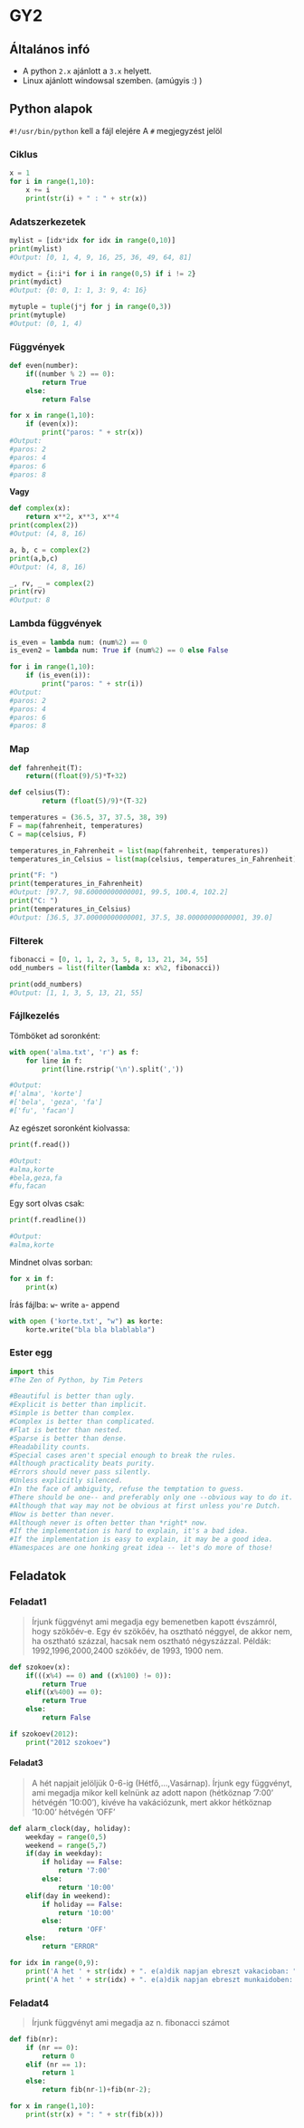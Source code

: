 # GY2
## Általános infó
* A python `2.x` ajánlott a `3.x` helyett.
* Linux ajánlott windowsal szemben. (amúgyis :) )

## Python alapok
`#!/usr/bin/python` kell a fájl elejére
A `#` megjegyzést jelöl

### Ciklus
````PYTHON
x = 1
for i in range(1,10):
	x += i
	print(str(i) + " : " + str(x))
  ````
### Adatszerkezetek
````Python
mylist = [idx*idx for idx in range(0,10)]
print(mylist)
#Output: [0, 1, 4, 9, 16, 25, 36, 49, 64, 81]

mydict = {i:i*i for i in range(0,5) if i != 2}
print(mydict)
#Output: {0: 0, 1: 1, 3: 9, 4: 16}

mytuple = tuple(j*j for j in range(0,3))
print(mytuple)
#Output: (0, 1, 4)
````

### Függvények
````Python
def even(number):
	if((number % 2) == 0):
		return True
	else:
		return False

for x in range(1,10):
	if (even(x)):
		print("paros: " + str(x))
#Output:
#paros: 2
#paros: 4
#paros: 6
#paros: 8
````

**Vagy**

````Python
def complex(x):
	return x**2, x**3, x**4
print(complex(2))
#Output: (4, 8, 16)

a, b, c = complex(2)
print(a,b,c)
#Output: (4, 8, 16)

_, rv, _ = complex(2)
print(rv)
#Output: 8
````

### Lambda függvények
````Python
is_even = lambda num: (num%2) == 0
is_even2 = lambda num: True if (num%2) == 0 else False

for i in range(1,10):
	if (is_even(i)):
		print("paros: " + str(i))
#Output:
#paros: 2
#paros: 4
#paros: 6
#paros: 8
````

### Map
````Python
def fahrenheit(T):
	return((float(9)/5)*T+32)

def celsius(T):
		return (float(5)/9)*(T-32)	

temperatures = (36.5, 37, 37.5, 38, 39)
F = map(fahrenheit, temperatures)
C = map(celsius, F)

temperatures_in_Fahrenheit = list(map(fahrenheit, temperatures))
temperatures_in_Celsius = list(map(celsius, temperatures_in_Fahrenheit))

print("F: ")
print(temperatures_in_Fahrenheit)
#Output: [97.7, 98.60000000000001, 99.5, 100.4, 102.2]
print("C: ")
print(temperatures_in_Celsius)
#Output: [36.5, 37.00000000000001, 37.5, 38.00000000000001, 39.0]
````

### Filterek
````Python
fibonacci = [0, 1, 1, 2, 3, 5, 8, 13, 21, 34, 55]
odd_numbers = list(filter(lambda x: x%2, fibonacci))

print(odd_numbers)
#Output: [1, 1, 3, 5, 13, 21, 55]
````

### Fájlkezelés
Tömböket ad soronként: 
````Python
with open('alma.txt', 'r') as f:
	for line in f:
		print(line.rstrip('\n').split(','))

#Output:
#['alma', 'korte']
#['bela', 'geza', 'fa']
#['fu', 'facan']
````
Az egészet soronként kiolvassa:
````Python
print(f.read())

#Output: 
#alma,korte
#bela,geza,fa
#fu,facan
````
Egy sort olvas csak:
````Python
print(f.readline())

#Output: 
#alma,korte
````
Mindnet olvas sorban:
````Python
for x in f:
    print(x)
````
Írás fájlba:
`w`- write 
`a`- append
````Python
with open ('korte.txt', "w") as korte:
	korte.write("bla bla blablabla")
````
### Ester egg
````Python
import this
#The Zen of Python, by Tim Peters

#Beautiful is better than ugly.
#Explicit is better than implicit.
#Simple is better than complex.
#Complex is better than complicated.
#Flat is better than nested.
#Sparse is better than dense.
#Readability counts.
#Special cases aren't special enough to break the rules.
#Although practicality beats purity.
#Errors should never pass silently.
#Unless explicitly silenced.
#In the face of ambiguity, refuse the temptation to guess.
#There should be one-- and preferably only one --obvious way to do it.
#Although that way may not be obvious at first unless you're Dutch.
#Now is better than never.
#Although never is often better than *right* now.
#If the implementation is hard to explain, it's a bad idea.
#If the implementation is easy to explain, it may be a good idea.
#Namespaces are one honking great idea -- let's do more of those!
````

## Feladatok
### Feladat1
> Írjunk függvényt ami megadja egy bemenetben kapott évszámról, hogy szökőév-e. Egy év szökőév, ha osztható néggyel, de akkor nem, ha osztható százzal, hacsak nem osztható négyszázzal. Példák: 1992,1996,2000,2400 szökőév, de 1993, 1900 nem.

````Python
def szokoev(x):
	if(((x%4) == 0) and ((x%100) != 0)):
		return True
	elif((x%400) == 0):
		return True
	else:
		return False

if szokoev(2012):
	print("2012 szokoev")
````
#### Feladat3
> A hét napjait jelöljük 0-6-ig (Hétfő,...,Vasárnap). Írjunk egy függvényt, ami megadja mikor kell kelnünk az adott napon (hétköznap ’7:00’ hétvégén ’10:00’), kivéve ha vakációzunk, mert akkor hétköznap ’10:00’ hétvégén ’OFF’

````Python
def alarm_clock(day, holiday):
	weekday = range(0,5)
	weekend = range(5,7)
	if(day in weekday):
		if holiday == False:
			return '7:00'
		else:
			return '10:00'
	elif(day in weekend):
		if holiday == False:	
			return '10:00'
		else:
			return 'OFF'
	else:
		return "ERROR"

for idx in range(0,9):
	print('A het ' + str(idx) + ". e(a)dik napjan ebreszt vakacioban: " + alarm_clock(idx, True))
	print('A het ' + str(idx) + ". e(a)dik napjan ebreszt munkaidoben: " + alarm_clock(idx, False))
````

### Feladat4
> Írjunk függvényt ami megadja az n. fibonacci számot
````Python
def fib(nr):
	if (nr == 0):
		return 0
	elif (nr == 1):
		return 1
	else:
		return fib(nr-1)+fib(nr-2);

for x in range(1,10):
	print(str(x) + ": " + str(fib(x)))
````

